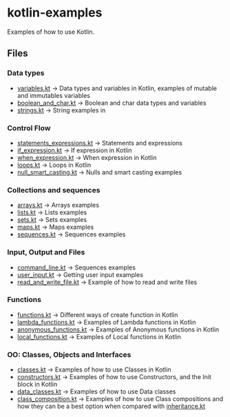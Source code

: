 # kotlin-examples

Examples of how to use Kotlin.

## Files

### Data types

- [variables.kt](src/main/kotlin/examples/data_types/variables.kt) -> Data types and variables in Kotlin, examples of mutable and 
  immutables variables
- [boolean_and_char.kt](src/main/kotlin/examples/data_types/boolean_and_char.kt) -> Boolean and char data types and variables
- [strings.kt](src/main/kotlin/examples/data_types/strings.kt) -> String examples in
  
### Control Flow

- [statements_expressions.kt](src/main/kotlin/examples/control_flow/statements_expressions.kt) -> Statements and expressions
- [if_expression.kt](src/main/kotlin/examples/control_flow/if_expression.kt) -> If expression in Kotlin
- [when_expression.kt](src/main/kotlin/examples/control_flow/when_expression.kt) -> When expression in Kotlin
- [loops.kt](src/main/kotlin/examples/control_flow/loops.kt) -> Loops in Kotlin
- [null_smart_casting.kt](src/main/kotlin/examples/control_flow/null_smart_casting.kt) -> Nulls and smart casting examples

### Collections and sequences

- [arrays.kt](src/main/kotlin/examples/collections_sequences/arrays.kt) -> Arrays examples
- [lists.kt](src/main/kotlin/examples/collections_sequences/lists.kt) -> Lists examples
- [sets.kt](src/main/kotlin/examples/collections_sequences/sets.kt) -> Sets examples
- [maps.kt](src/main/kotlin/examples/collections_sequences/maps.kt) -> Maps examples
- [sequences.kt](src/main/kotlin/examples/collections_sequences/sequences.kt) -> Sequences examples

### Input, Output and Files

- [command_line.kt](src/main/kotlin/examples/io_files/command_line.kt) -> Sequences examples
- [user_input.kt](src/main/kotlin/examples/io_files/user_input.kt) -> Getting user input examples
- [read_and_write_file.kt](src/main/kotlin/examples/io_files/read_and_write_file.kt) -> Example of how to read and write 
  files

### Functions

- [functions.kt](src/main/kotlin/examples/functions/functions.kt) -> Different ways of create function in Kotlin
- [lambda_functions.kt](src/main/kotlin/examples/functions/lambda_functions.kt) -> Examples of Lambda functions in Kotlin
- [anonymous_functions.kt](src/main/kotlin/examples/functions/anonymous_functions.kt) -> Examples of Anonymous functions 
  in Kotlin
- [local_functions.kt](src/main/kotlin/examples/functions/local_functions.kt) -> Examples of Local functions in Kotlin

### OO: Classes, Objects and Interfaces
- [classes.kt](src/main/kotlin/examples/oo/classes.kt) -> Examples of how to use Classes in Kotlin 
- [constructors.kt](src/main/kotlin/examples/oo/constructors.kt) -> Examples of how to use Constructors, and the Init 
  block in Kotlin
- [data_classes.kt](src/main/kotlin/examples/oo/data_classes.kt) -> Examples of how to use Data classes
- [class_composition.kt](src/main/kotlin/examples/oo/class_composition.kt) -> Examples of how to use Class compositions 
and how they can be a best option when compared with [inheritance.kt](src/main/kotlin/examples/oo/class_composition.kt)
